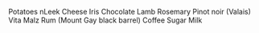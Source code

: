 Potatoes 
nLeek 
Cheese 
Iris 
Chocolate
Lamb
Rosemary
Pinot noir (Valais)
Vita Malz
Rum (Mount Gay black barrel)
Coffee
Sugar
Milk

